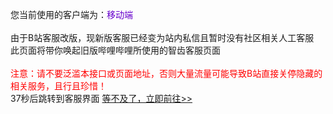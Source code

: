 您当前使用的客户端为：<span style="color:#6600CC">移动端</span><br>
<br>
由于B站客服改版，现新版客服已经变为站内私信且暂时没有社区相关人工客服<br>
此页面将带你唤起旧版哔哩哔哩所使用的智齿客服页面<br>
<br>
<span style="color:red">注意：请不要泛滥本接口或页面地址，否则大量流量可能导致B站直接关停隐藏的相关服务，且行且珍惜！</span><br>
<span id="time">37</span>秒后跳转到客服界面
<a href = "https://service.bilibili.com/v2/chat/h5/index.html?sysNum=102d1b48515346ec8e9fb543b54ec454"> 等不及了，立即前往>> </a>

<script>
    //const Http = new XMLHttpRequest();
//const url='https://service.bilibili.com/v2/chat/h5/index.html?sysNum=102d1b48515346ec8e9fb543b54ec454';
//Http.open("GET", url);
//Http.send();

//Http.onreadystatechange = (e) => {
  //console.log(Http.responseText)
    //document.write(Http.responseText);
//}     

//$.ajax({
            //url: "https://service.bilibili.com/v2/chat/pc/index.html?sysNum=102d1b48515346ec8e9fb543b54ec454",
            //method: "GET",
            //success : function(data) { // ajax返回的数据
                //$("#iframe").attr("srcdoc",data);
            //}
        //});

var second=37;
    var time = document.getElementById("time");
    function show() {
        second--;
        if(second==0){
            //跳转页面
            location.href="https://service.bilibili.com/v2/chat/h5/index.html?sysNum=102d1b48515346ec8e9fb543b54ec454";
        }
        //用来动态设置里面的内容
        time.innerHTML=second+"";

    }
    //用来实现这个一秒实现一次这个方法
    setInterval(show,1000);
    
</script>

